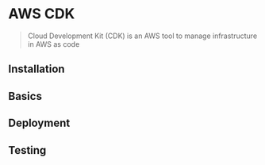 # AWS CDK

> Cloud Development Kit (CDK) is an AWS tool to manage infrastructure in AWS as code

## Installation

## Basics

## Deployment

## Testing

